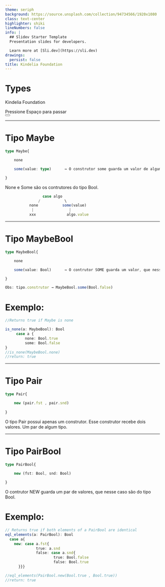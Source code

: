 ```yaml
---
theme: seriph
background: https://source.unsplash.com/collection/94734566/1920x1080
class: text-center
highlighter: shiki
lineNumbers: false
info: |
  ## Slidev Starter Template
  Presentation slides for developers.

  Learn more at [Sli.dev](https://sli.dev)
drawings:
  persist: false
title: Kindelia Foundation 
---
```


# Types

Kindelia Foundation 

<div class="pt-12">
  <span @click="$slidev.nav.next" class="px-2 py-1 rounded cursor-pointer" hover="bg-white bg-opacity-10">
    Pressione Espaço para passar
     <carbon:arrow-right class="inline"/>
  </span>
</div>

<div class="abs-br m-6 flex gap-2">
  <button @click="$slidev.nav.openInEditor()" title="Open in Editor" class="text-xl icon-btn opacity-50 !border-none !hover:text-white">
    <carbon:edit />
  </button>
  <a href="https://github.com/Kindelia/slides" target="_blank" alt="GitHub"
    class="text-xl icon-btn opacity-50 !border-none !hover:text-white">
    <carbon-logo-github />
  </a>
</div>

---

# Tipo Maybe

```ts {all|1|1-3|}
type Maybe{

    none

    some(value: type)      → O construtor some guarda um valor de algum tipo.

}
```

None e Some são os contrutores do tipo Bool. 

```ts {all|1|1-3|}
                 case algo
               /           \
           none           some(value)
            |                |
           xxx              algo.value  
```

---

# Tipo MaybeBool

```ts {all|1|1-3|}
type MaybeBool{

    none

    some(value: Bool)      → O contrutor SOME guarda um valor, que nesse caso é do tipo Bool.

}

Obs: tipo.construtor → MaybeBool.some(Bool.false)
```

# Exemplo:
```ts {all|3|4-6|5-6|1-9}
//Returns true if Maybe is none

is_none(a: MaybeBool): Bool
	 case a {
		 none: Bool.true
		 some: Bool.false
}
//is_none(MaybeBool.none)
//return: true
```

---

# Tipo Pair

```ts {all|1|3|1-5 }
type Pair{

	new (pair.fst , pair.snd)
   
}
```

O tipo Pair possui apenas um construtor.
Esse construtor recebe dois valores. Um par de algum tipo.


---

# Tipo PairBool

```ts {all|1|3|1-5 }
type PairBool{

	new (fst: Bool, snd: Bool)
   
}
```
O contrutor NEW guarda um par de valores, que nesse caso são do tipo Bool.

# Exemplo:

```ts {all|2|3|3-4|5-6|7-8|2-9|all}
// Returns true if both elements of a PairBool are identical
eql_elements(a: PairBool): Bool 
  case a{
    new: case a.fst{
		      true: a.snd
		      false: case a.snd{
		              true: Bool.false
		              false: Bool.true
      }}}

//eql_elements(PairBool.new(Bool.true , Bool.true))
//return: true
```